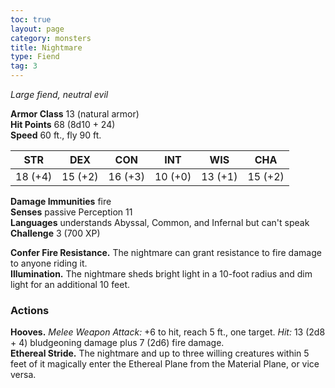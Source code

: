 ```yaml
---
toc: true
layout: page
category: monsters
title: Nightmare
type: Fiend
tag: 3
---
```

_Large fiend, neutral evil_

**Armor Class** 13 (natural armor)    
**Hit Points** 68 (8d10 + 24)    
**Speed** 60 ft., fly 90 ft. 

| STR     | DEX     | CON     | INT     | WIS     | CHA     |
|---------|---------|---------|---------|---------|---------|
| 18 (+4) | 15 (+2) | 16 (+3) | 10 (+0) | 13 (+1) | 15 (+2) |

**Damage Immunities** fire    
**Senses** passive Perception 11    
**Languages** understands Abyssal, Common, and Infernal but can't speak    
**Challenge** 3 (700 XP) 

**Confer Fire Resistance.** The nightmare can grant resistance to fire damage to anyone riding it.    
**Illumination.** The nightmare sheds bright light in a 10-foot radius and dim light for an additional 10 feet. 

### Actions 
**Hooves.** _Melee Weapon Attack:_ +6 to hit, reach 5 ft., one target. _Hit:_ 13 (2d8 + 4) bludgeoning damage plus 7 (2d6) fire damage.    
**Ethereal Stride.** The nightmare and up to three willing creatures within 5 feet of it magically enter the Ethereal Plane from the Material Plane, or vice versa.